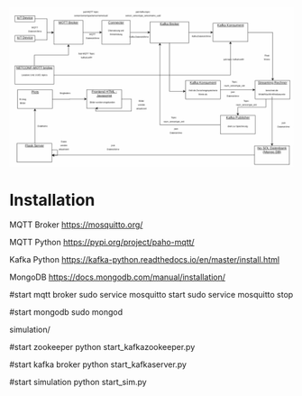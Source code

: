 


![Architekturbild](architekturbild.png)


# Installation


MQTT Broker
https://mosquitto.org/

MQTT Python
https://pypi.org/project/paho-mqtt/

Kafka Python
https://kafka-python.readthedocs.io/en/master/install.html

MongoDB
https://docs.mongodb.com/manual/installation/




#start mqtt broker
sudo service mosquitto start 
sudo service  mosquitto stop

#start mongodb
sudo mongod




simulation/

#start zookeeper
python start_kafkazookeeper.py 

#start kafka broker
python start_kafkaserver.py 

#start simulation
python start_sim.py 








